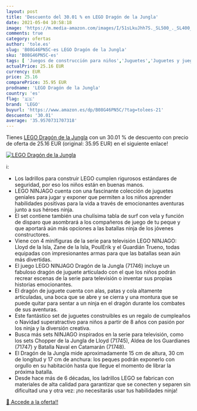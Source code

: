 ```yaml
---
layout: post
title: 'Descuento del 30.01 % en LEGO Dragón de la Jungla'
date: 2021-05-04 10:58:18
image: 'https://m.media-amazon.com/images/I/51sLkuJhh7S._SL500_._SL400_.jpg'
comments: true
category: ofertas
author: 'tole.es'
slug: 'B08G46PN5C-es LEGO Dragón de la Jungla'
sku: 'B08G46PN5C-es'
tags: [ 'Juegos de construcción para niños','Juguetes','Juguetes y juegos','Sets de construcción','lego', ]
actualPrice: 25.16 EUR
currency: EUR
price: 25.16
comparePrice: 35.95 EUR
prodname: 'LEGO Dragón de la Jungla'
country: 'es'
flag: '🇪🇸'
brand: 'LEGO'
buyurl: 'https://www.amazon.es/dp/B08G46PN5C/?tag=tolees-21'
descuento: '30.01'
average: '35.9570731707318'
---
```


Tienes [LEGO Dragón de la Jungla](https://www.amazon.es/dp/B08G46PN5C/?tag=tolees-21) con un 30.01 % de descuento con precio de oferta de 25.16 EUR (original: 35.95 EUR) en el siguiente enlace!

[![LEGO Dragón de la Jungla](https://m.media-amazon.com/images/I/51sLkuJhh7S._SL500_._SL400_.jpg)](https://www.amazon.es/dp/B08G46PN5C/?tag=tolees-21)

ℹ️:

- Los ladrillos para construir LEGO cumplen rigurosos estándares de seguridad, por eso los niños están en buenas manos.
- LEGO NINJAGO cuenta con una fascinante colección de juguetes geniales para jugar y exponer que permiten a los niños aprender habilidades positivas para la vida a través de emocionantes aventuras junto a sus héroes ninja.
- El set contiene también una chulísima tabla de surf con vela y función de disparo que asombrará a los compañeros de juego de tu peque y que aportará aún más opciones a las batallas ninja de los jóvenes constructores.
- Viene con 4 minifiguras de la serie para televisión LEGO NINJAGO: Lloyd de la Isla, Zane de la Isla, PoulErik y el Guardián Trueno, todas equipadas con impresionantes armas para que las batallas sean aún más divertidas.
- El juego LEGO NINJAGO Dragón de la Jungla (71746) incluye un fabuloso dragón de juguete articulado con el que los niños podrán recrear escenas de la serie para televisión o inventar sus propias historias emocionantes.
- El dragón de juguete cuenta con alas, patas y cola altamente articuladas, una boca que se abre y se cierra y una montura que se puede quitar para sentar a un ninja en el dragón durante los combates de sus aventuras.
- Este fantástico set de juguetes construibles es un regalo de cumpleaños o Navidad superatractivo para niños a partir de 8 años con pasión por los ninja y la diversión creativa.
- Busca más sets NINJAGO inspirados en la serie para televisión, como los sets Chopper de la Jungla de Lloyd (71745), Aldea de los Guardianes (71747) y Batalla Naval en Catamarán (71748).
- El Dragón de la Jungla mide aproximadamente 15 cm de altura, 30 cm de longitud y 17 cm de anchura: los peques podrán exponerlo con orgullo en su habitación hasta que llegue el momento de librar la próxima batalla.
- Desde hace más de 6 décadas, los ladrillos LEGO se fabrican con materiales de alta calidad para garantizar que se conecten y separen sin dificultad una y otra vez: ¡no necesitarás usar tus habilidades ninja!

[🛒 Accede a la oferta!!](https://www.amazon.es/dp/B08G46PN5C/?tag=tolees-21)
